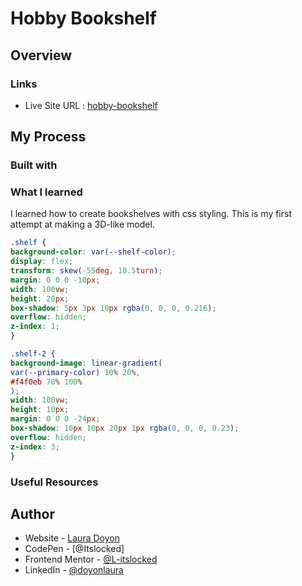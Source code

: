 # Hobby Bookshelf

## Overview

### Links

- Live Site URL : [hobby-bookshelf](https://leafy-duckanoo-a68971.netlify.app/#bestsellers)

## My Process

### Built with

### What I learned

I learned how to create bookshelves with css styling. This is my first attempt at making a 3D-like model.

```css
.shelf {
background-color: var(--shelf-color);
display: flex;
transform: skew(-55deg, 10.5turn);
margin: 0 0 0 -10px;
width: 100vw;
height: 20px;
box-shadow: 5px 3px 10px rgba(0, 0, 0, 0.216);
overflow: hidden;
z-index: 1;
}

.shelf-2 {
background-image: linear-gradient(
var(--primary-color) 10% 20%,
#f4f0eb 70% 100%
);
width: 100vw;
height: 10px;
margin: 0 0 0 -24px;
box-shadow: 10px 10px 20px 1px rgba(0, 0, 0, 0.23);
overflow: hidden;
z-index: 3;
}
```

### Useful Resources


## Author
- Website - [Laura Doyon](https://lauradoyon.netlify.app/)
- CodePen - [@Itslocked]
- Frontend Mentor - [@L-itslocked](https://www.frontendmentor.io/profile//L-itslocked)
- LinkedIn - [@doyonlaura](https://www.linkedin.com/in/doyonlaura)
